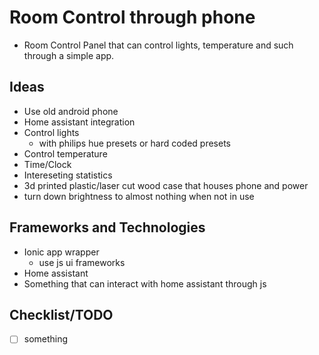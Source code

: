 # Room Control through phone
- Room Control Panel that can control lights, temperature and such through a simple app.

## Ideas
- Use old android phone
- Home assistant integration
- Control lights
    - with philips hue presets or hard coded presets
- Control temperature
- Time/Clock
- Intereseting statistics
- 3d printed plastic/laser cut wood case that houses phone and power
- turn down brightness to almost nothing when not in use

## Frameworks and Technologies
- Ionic app wrapper
    - use js ui frameworks
- Home assistant
- Something that can interact with home assistant through js

## Checklist/TODO
- [ ] something